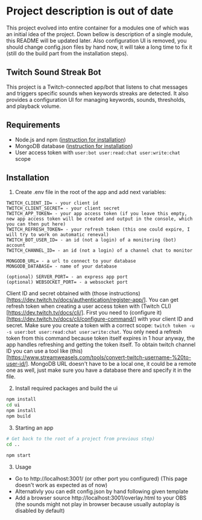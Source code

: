 # Project description is out of date

This project evolved into entire container for a modules one of which was an initial idea of the project. Down bellow is description of a single module, this README will be updated later. Also configuration UI is removed, you should change config.json files by hand now, it will take a long time to fix it (still do the build part from the installation steps).

## Twitch Sound Streak Bot

This project is a Twitch-connected app/bot that listens to chat messages and triggers specific sounds when keywords streaks are detected. It also provides a configuration UI for managing keywords, sounds, thresholds, and playback volume.

## Requirements
- Node.js and npm ([instruction for installation](https://nodejs.org/en/download/))
- MongoDB database ([instruction for installation](https://www.mongodb.com/docs/manual/tutorial/install-mongodb-on-windows/))
- User access token with `user:bot user:read:chat user:write:chat` scope

## Installation

1. Create .env file in the root of the app and add next variables:

```
TWITCH_CLIENT_ID= - your client id
TWITCH_CLIENT_SECRET= - your client secret
TWITCH_APP_TOKEN= - your app access token (if you leave this empty, new app access token will be created and output in the console, which you can then put here)
TWITCH_REFRESH_TOKEN= - your refresh token (this one could expire, I will try to work on automatic reneval)
TWITCH_BOT_USER_ID= - an id (not a login) of a monitoring (bot) account
TWITCH_CHANNEL_ID= - an id (not a login) of a channel chat to monitor

MONGODB_URL= - a url to connect to your database
MONGODB_DATABASE= - name of your database

(optional) SERVER_PORT= - an express app port
(optional) WEBSOCKET_PORT= - a websocket port
```

Client ID and secret obtained with (those instructions)[https://dev.twitch.tv/docs/authentication/register-app/].
You can get refresh token when creating a user access token with (Twitch CLI)[https://dev.twitch.tv/docs/cli/].
First you need to (configure it)[https://dev.twitch.tv/docs/cli/configure-command/] with your client ID and secret.
Make sure you create a token with a correct scope: `twitch token -u -s user:bot user:read:chat user:write:chat`.
You only need a refresh token from this command because token itself expires in 1 hour anyway, the app handles refreshing and getting the token itself.
To obtain twitch channel ID you can use a tool like (this)[https://www.streamweasels.com/tools/convert-twitch-username-%20to-user-id/].
MongoDB URL doesn't have to be a local one, it could be a remote one as well, just make sure you have a database there and specify it in the file.

2. Install required packages and build the ui
```bash
npm install
cd ui
npm install
npm build
```

3. Starting an app
```bash
# Get back to the root of a project from previous step)
cd .. 

npm start
```

3. Usage
- Go to http://localhost:3001/ (or other port you configured) (This page doesn't work as expected as of now)
- Alternativly you can edit config.json by hand following given template
- Add a browser source http://localhost:3001/overlay.html to your OBS (the sounds might not play in browser because usually autoplay is disabled by default)